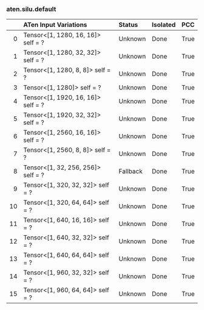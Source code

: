 ### aten.silu.default
|    | ATen Input Variations              | Status   | Isolated   | PCC   |
|---:|:-----------------------------------|:---------|:-----------|:------|
|  0 | Tensor<[1, 1280, 16, 16]> self = ? | Unknown  | Done       | True  |
|  1 | Tensor<[1, 1280, 32, 32]> self = ? | Unknown  | Done       | True  |
|  2 | Tensor<[1, 1280, 8, 8]> self = ?   | Unknown  | Done       | True  |
|  3 | Tensor<[1, 1280]> self = ?         | Unknown  | Done       | True  |
|  4 | Tensor<[1, 1920, 16, 16]> self = ? | Unknown  | Done       | True  |
|  5 | Tensor<[1, 1920, 32, 32]> self = ? | Unknown  | Done       | True  |
|  6 | Tensor<[1, 2560, 16, 16]> self = ? | Unknown  | Done       | True  |
|  7 | Tensor<[1, 2560, 8, 8]> self = ?   | Unknown  | Done       | True  |
|  8 | Tensor<[1, 32, 256, 256]> self = ? | Fallback | Done       | True  |
|  9 | Tensor<[1, 320, 32, 32]> self = ?  | Unknown  | Done       | True  |
| 10 | Tensor<[1, 320, 64, 64]> self = ?  | Unknown  | Done       | True  |
| 11 | Tensor<[1, 640, 16, 16]> self = ?  | Unknown  | Done       | True  |
| 12 | Tensor<[1, 640, 32, 32]> self = ?  | Unknown  | Done       | True  |
| 13 | Tensor<[1, 640, 64, 64]> self = ?  | Unknown  | Done       | True  |
| 14 | Tensor<[1, 960, 32, 32]> self = ?  | Unknown  | Done       | True  |
| 15 | Tensor<[1, 960, 64, 64]> self = ?  | Unknown  | Done       | True  |

